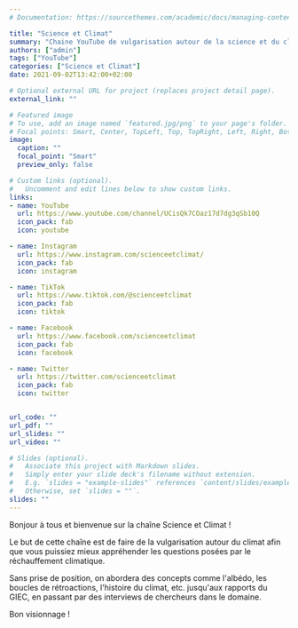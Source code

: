 ```yaml
---
# Documentation: https://sourcethemes.com/academic/docs/managing-content/

title: "Science et Climat"
summary: "Chaine YouTube de vulgarisation autour de la science et du climat !"
authors: ["admin"]
tags: ["YouTube"]
categories: ["Science et Climat"]
date: 2021-09-02T13:42:00+02:00

# Optional external URL for project (replaces project detail page).
external_link: ""

# Featured image
# To use, add an image named `featured.jpg/png` to your page's folder.
# Focal points: Smart, Center, TopLeft, Top, TopRight, Left, Right, BottomLeft, Bottom, BottomRight.
image:
  caption: ""
  focal_point: "Smart"
  preview_only: false

# Custom links (optional).
#   Uncomment and edit lines below to show custom links.
links:
- name: YouTube
  url: https://www.youtube.com/channel/UCisQk7COaz17d7dg3qSb10Q
  icon_pack: fab
  icon: youtube

- name: Instagram
  url: https://www.instagram.com/scienceetclimat/
  icon_pack: fab
  icon: instagram

- name: TikTok
  url: https://www.tiktok.com/@scienceetclimat
  icon_pack: fab
  icon: tiktok

- name: Facebook
  url: https://www.facebook.com/scienceetclimat
  icon_pack: fab
  icon: facebook

- name: Twitter
  url: https://twitter.com/scienceetclimat
  icon_pack: fab
  icon: twitter


url_code: ""
url_pdf: ""
url_slides: ""
url_video: ""

# Slides (optional).
#   Associate this project with Markdown slides.
#   Simply enter your slide deck's filename without extension.
#   E.g. `slides = "example-slides"` references `content/slides/example-slides.md`.
#   Otherwise, set `slides = ""`.
slides: ""
---
```


Bonjour à tous et bienvenue sur la chaîne Science et Climat !

Le but de cette chaîne est de faire de la vulgarisation autour du climat afin que vous puissiez mieux appréhender les questions posées par le réchauffement climatique.

Sans prise de position, on abordera des concepts comme l'albédo, les boucles de rétroactions, l'histoire du climat, etc. jusqu'aux rapports du GIEC, en passant par des interviews de chercheurs dans le domaine.

Bon visionnage !
